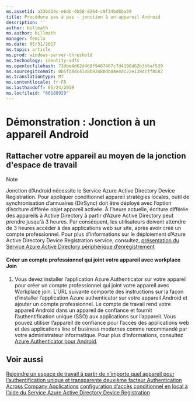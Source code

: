 ```yaml
---
ms.assetid: a33bd54c-e6db-4b58-8264-c0f34bd8ba39
title: Procédure pas à pas - jonction à un appareil Android
description: ''
author: billmath
ms.author: billmath
manager: femila
ms.date: 05/31/2017
ms.topic: article
ms.prod: windows-server-threshold
ms.technology: identity-adfs
ms.openlocfilehash: 73dbe4d62d460f9487467c7d4198d62b3b6af539
ms.sourcegitcommit: 0b5fd4dc4148b92480db04e4dc22e139dcff8582
ms.translationtype: MT
ms.contentlocale: fr-FR
ms.lasthandoff: 05/24/2019
ms.locfileid: "66188929"
---
```

# <a name="walkthrough-workplace-join-to-an-android-device"></a>Démonstration : Jonction à un appareil Android



## <a name="join-your-device-with-workplace-join"></a>Rattacher votre appareil au moyen de la jonction d'espace de travail

> [!NOTE]
> Jonction d’Android nécessite le Service Azure Active Directory Device Registration. Pour appliquer conditionnel appareil stratégies locales, outil de synchronisation d’annuaires (DirSync) doit être déployé avec l’option d’écriture différée objet appareil activée. À l’heure actuelle, écriture différée des appareils à Active Directory à partir d’Azure Active Directory peut prendre jusqu'à 3 heures. Par conséquent, les utilisateurs doivent attendre de 3 heures accéder à des applications web sur site, après avoir créé un compte professionnel. Pour plus d’informations sur le déploiement d’Azure Active Directory Device Registration service, consultez, [présentation du Service Azure Active Directory périphérique d’enregistrement](https://msdn.microsoft.com/library/azure/dn788908.aspx)

#### <a name="create-a-work-account-that-joins-your-device-with-workplace-join"></a>Créer un compte professionnel qui joint votre appareil avec workplace Join

1.  Vous devez installer l’application Azure Authenticator sur votre appareil pour créer un compte professionnel qui joint votre appareil avec Workplace join. L’URL suivante comporte des instructions sur la façon d’installer l’application Azure authenticator sur votre appareil Android et ajouter un compte professionnel. Le compte de travail rend votre appareil Android dans un appareil de confiance et fournit l’authentification unique (SSO) aux applications sur l’appareil. Vous pouvez utiliser l’appareil de confiance pour l’accès des applications web et des applications line of business modernes comme recommandé par votre administrateur informatique. Pour plus d’informations, consultez [Azure Authenticator pour Android](https://docs.microsoft.com/azure/multi-factor-authentication/end-user/microsoft-authenticator-app-how-to).

## <a name="see-also"></a>Voir aussi
[Rejoindre un espace de travail à partir de n’importe quel appareil pour l’authentification unique et transparente deuxième facteur Authentication Across Company Applications](Join-to-Workplace-from-Any-Device-for-SSO-and-Seamless-Second-Factor-Authentication-Across-Company-Applications.md)
[configuration d’accès conditionnel en local à l’aide du Service Azure Active Directory Device Registration](https://docs.microsoft.com/azure/active-directory/active-directory-device-registration-on-premises-setup)


